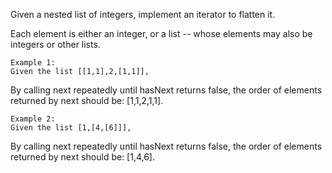 Given a nested list of integers, implement an iterator to flatten it.

Each element is either an integer, or a list -- whose elements may also be integers or other lists.
```
Example 1:
Given the list [[1,1],2,[1,1]],
```
By calling next repeatedly until hasNext returns false, the order of elements returned by next should be: [1,1,2,1,1].
```
Example 2:
Given the list [1,[4,[6]]],
```
By calling next repeatedly until hasNext returns false, the order of elements returned by next should be: [1,4,6].

